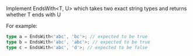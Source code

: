 Implement EndsWith<T, U> which takes two exact string types and returns whether T ends with U

For example:

```ts
type a = EndsWith<'abc', 'bc'>; // expected to be true
type b = EndsWith<'abc', 'abc'>; // expected to be true
type c = EndsWith<'abc', 'd'>; // expected to be false
```
